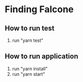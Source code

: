 # Finding Falcone

## How to run test
1. run "yarn test"

## How to run application
1. run "yarn install"
2. run "yarn start"

